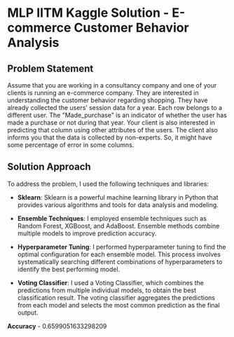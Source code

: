 # MLP IITM Kaggle Solution - E-commerce Customer Behavior Analysis

## Problem Statement

Assume that you are working in a consultancy company and one of your clients is running an e-commerce company. They are interested in understanding the customer behavior regarding shopping. They have already collected the users’ session data for a year. Each row belongs to a different user. The "Made_purchase" is an indicator of whether the user has made a purchase or not during that year. Your client is also interested in predicting that column using other attributes of the users. The client also informs you that the data is collected by non-experts. So, it might have some percentage of error in some columns.

## Solution Approach

To address the problem, I used the following techniques and libraries:

- **Sklearn**: Sklearn is a powerful machine learning library in Python that provides various algorithms and tools for data analysis and modeling.

- **Ensemble Techniques**: I employed ensemble techniques such as Random Forest, XGBoost, and AdaBoost. Ensemble methods combine multiple models to improve prediction accuracy.

- **Hyperparameter Tuning**: I performed hyperparameter tuning to find the optimal configuration for each ensemble model. This process involves systematically searching different combinations of hyperparameters to identify the best performing model.

- **Voting Classifier**: I used a Voting Classifier, which combines the predictions from multiple individual models, to obtain the best classification result. The voting classifier aggregates the predictions from each model and selects the most common prediction as the final output.

**Accuracy** - 0.6599051633298209
